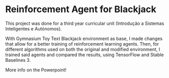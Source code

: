 # Reinforcement Agent for Blackjack

This project was done for a third year curricular unit (Introdução a Sistemas Inteligentes e Autónomos).

With Gymnasium Toy Text Blackjack environment as base, I made changes that allow for a better training of reinforcement learning agents.
Then, for different algorithms used on both the original and modified environment, I trained said agents and compared the results, using TensorFlow and Stable Baselines 3.

More info on the Powerpoint!
